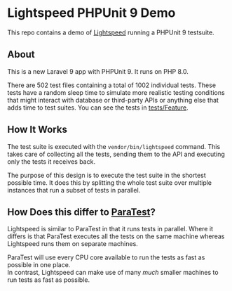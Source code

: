 # Lightspeed PHPUnit 9 Demo

This repo contains a demo of [Lightspeed](https://lightspeedphp.com) running a PHPUnit 9 testsuite.

## About

This is a new Laravel 9 app with PHPUnit 9. It runs on PHP 8.0.

There are 502 test files containing a total of 1002 individual tests. These tests have a random sleep time to simulate more realistic testing conditions that might interact with database or third-party APIs or anything else that adds time to test suites. You can see the tests in [tests/Feature](https://github.com/lightspeed-php/phpunit-9-demo/tree/main/tests/Feature).

## How It Works

The test suite is executed with the `vendor/bin/lightspeed` command. This takes care of collecting all the tests, sending them to the API and executing only the tests it receives back.

The purpose of this design is to execute the test suite in the shortest possible time. It does this by splitting the whole test suite over multiple instances that run a subset of tests in parallel.

## How Does this differ to [ParaTest](https://github.com/paratestphp/paratest)?

Lightspeed is similar to ParaTest in that it runs tests in parallel. Where it differs is that ParaTest executes all the tests on the same machine whereas Lightspeed runs them on separate machines.

ParaTest will use every CPU core available to run the tests as fast as possible in one place.  
In contrast, Lightspeed can make use of many _much_ smaller machines to run tests as fast as possible.
